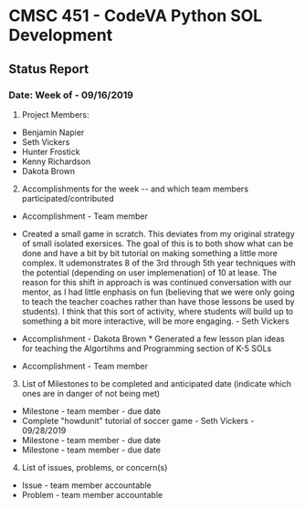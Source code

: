 # CMSC 451 - CodeVA Python SOL Development
## Status Report
### Date: Week of - 09/16/2019
1. Project Members:
  * Benjamin Napier
  * Seth Vickers
  * Hunter Frostick
  * Kenny Richardson
  * Dakota Brown
2. Accomplishments for the week -- and which team members participated/contributed
  * Accomplishment - Team member
  * Created a small game in scratch. This deviates from my original strategy of small isolated exersices. The goal of this is to both show what can be done and have a bit by bit tutorial on making something a little more complex. It udemonstrates 8 of the 3rd through 5th year techniques with the potential (depending on user implemenation) of 10 at lease. The reason for this shift in approach is was continued conversation with our mentor, as I had little enphasis on fun (believing that we were only going to teach the teacher coaches rather than have those lessons be used by students). I think that this sort of activity, where students will build up to something a bit more interactive, will be more engaging. - Seth Vickers
  
  * Accomplishment - Dakota Brown
        * Generated a few lesson plan ideas for teaching the Algortihms and Programming section of K-5 SOLs
  
  * Accomplishment - Team member
3. List of Milestones to be completed and anticipated date (indicate which ones are in danger of not being met)
  * Milestone - team member - due date
  * Complete "howdunit" tutorial of soccer game - Seth Vickers - 09/28/2019
  * Milestone - team member - due date
  * Milestone - team member - due date
4. List of issues, problems, or concern(s)
  * Issue - team member accountable
  * Problem - team member accountable
